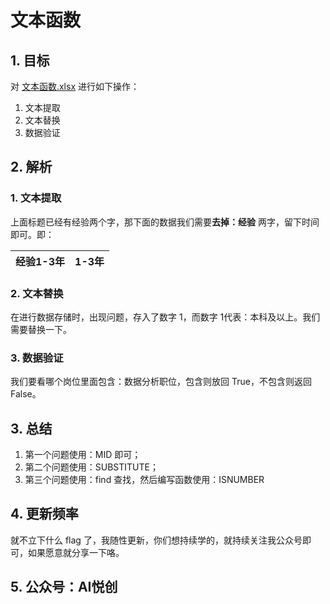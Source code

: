 # 文本函数

## 1. 目标

对 [文本函数.xlsx](文本函数.xlsx) 进行如下操作：

1. 文本提取
2. 文本替换
3. 数据验证



## 2. 解析

### 1. 文本提取

上面标题已经有经验两个字，那下面的数据我们需要**去掉：经验** 两字，留下时间即可。即：

| 经验1-3年 | 1-3年 |
| --------- | ----- |



### 2. 文本替换

在进行数据存储时，出现问题，存入了数字 1，而数字 1代表：本科及以上。我们需要替换一下。



### 3. 数据验证

我们要看哪个岗位里面包含：数据分析职位，包含则放回 True，不包含则返回 False。



## 3. 总结

1. 第一个问题使用：MID 即可；
2. 第二个问题使用：SUBSTITUTE；
3. 第三个问题使用：find 查找，然后编写函数使用：ISNUMBER



## 4. 更新频率

就不立下什么 flag 了，我随性更新，你们想持续学的，就持续关注我公众号即可，如果愿意就分享一下咯。



## 5. 公众号：AI悦创

